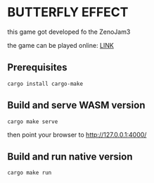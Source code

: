 # BUTTERFLY EFFECT

this game got developed fo the ZenoJam3 

the game can be played online: [LINK](https://lukki15.github.io/butterfly-effect/)

## Prerequisites

```
cargo install cargo-make
```

## Build and serve WASM version
```
cargo make serve
```
then point your browser to http://127.0.0.1:4000/


## Build and run native version
```
cargo make run
```
